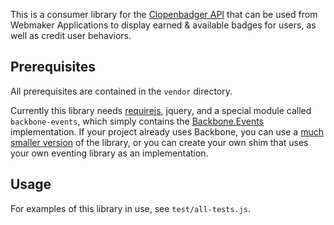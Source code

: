 This is a consumer library for the [Clopenbadger API][] that can be used from
Webmaker Applications to display earned & available badges for users, as
well as credit user behaviors.

## Prerequisites

All prerequisites are contained in the `vendor` directory.

Currently this library needs [requirejs][], jquery, and a special
module called `backbone-events`, which simply contains the [Backbone.Events][]
implementation. If your project already uses Backbone, you can use a 
[much smaller version][smaller-events] of the library, or you can create
your own shim that uses your own eventing library as an implementation.

## Usage

For examples of this library in use, see `test/all-tests.js`.

  [Clopenbadger API]: https://github.com/mozilla/clopenbadger/wiki/API
  [requirejs]: http:///requirejs.org/
  [Backbone.Events]: http://documentcloud.github.com/backbone/#Events
  [smaller-events]: https://github.com/mozilla/friendlycode/blob/gh-pages/js/backbone-events.js
